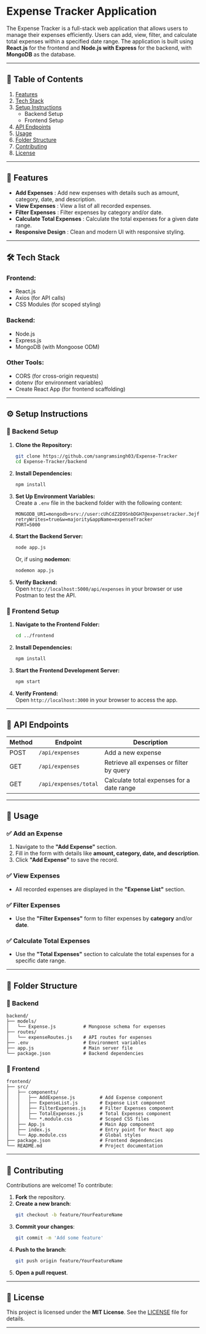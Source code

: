 # Expense Tracker Application

The Expense Tracker is a full-stack web application that allows users to manage their expenses efficiently. Users can add, view, filter, and calculate total expenses within a specified date range. The application is built using **React.js** for the frontend and **Node.js with Express** for the backend, with **MongoDB** as the database.

---

## 📌 Table of Contents
1. [Features](#features)
2. [Tech Stack](#tech-stack)
3. [Setup Instructions](#setup-instructions)
   - Backend Setup
   - Frontend Setup
4. [API Endpoints](#api-endpoints)
5. [Usage](#usage)
6. [Folder Structure](#folder-structure)
7. [Contributing](#contributing)
8. [License](#license)

---

## 🚀 Features
- **Add Expenses** : Add new expenses with details such as amount, category, date, and description.
- **View Expenses** : View a list of all recorded expenses.
- **Filter Expenses** : Filter expenses by category and/or date.
- **Calculate Total Expenses** : Calculate the total expenses for a given date range.
- **Responsive Design** : Clean and modern UI with responsive styling.

---

## 🛠 Tech Stack

### Frontend:
- React.js  
- Axios (for API calls)  
- CSS Modules (for scoped styling)

### Backend:
- Node.js  
- Express.js  
- MongoDB (with Mongoose ODM)

### Other Tools:
- CORS (for cross-origin requests)  
- dotenv (for environment variables)  
- Create React App (for frontend scaffolding)

---

## ⚙️ Setup Instructions

### 🔹 Backend Setup
1. **Clone the Repository:**
   ```bash
   git clone https://github.com/sangramsingh03/Expense-Tracker
   cd Expense-Tracker/backend
   ```

2. **Install Dependencies:**
   ```bash
   npm install
   ```

3. **Set Up Environment Variables:**  
   Create a `.env` file in the backend folder with the following content:
   ```env
   MONGODB_URI=mongodb+srv://user:cUhCdZ2D9SnbDGH7@expensetracker.3ejfd.mongodb.net/?retryWrites=true&w=majority&appName=expenseTracker
   PORT=5000
   ```

4. **Start the Backend Server:**
   ```bash
   node app.js
   ```
   Or, if using **nodemon**:
   ```bash
   nodemon app.js
   ```

5. **Verify Backend:**  
   Open `http://localhost:5000/api/expenses` in your browser or use Postman to test the API.

### 🔹 Frontend Setup
1. **Navigate to the Frontend Folder:**
   ```bash
   cd ../frontend
   ```

2. **Install Dependencies:**
   ```bash
   npm install
   ```

3. **Start the Frontend Development Server:**
   ```bash
   npm start
   ```

4. **Verify Frontend:**  
   Open `http://localhost:3000` in your browser to access the app.

---

## 📡 API Endpoints

| Method | Endpoint            | Description                           |
|--------|---------------------|---------------------------------------|
| POST   | `/api/expenses`     | Add a new expense                    |
| GET    | `/api/expenses`     | Retrieve all expenses or filter by query |
| GET    | `/api/expenses/total` | Calculate total expenses for a date range |

---

## 📌 Usage

### ✅ Add an Expense
1. Navigate to the **"Add Expense"** section.
2. Fill in the form with details like **amount, category, date, and description**.
3. Click **"Add Expense"** to save the record.

### ✅ View Expenses
- All recorded expenses are displayed in the **"Expense List"** section.

### ✅ Filter Expenses
- Use the **"Filter Expenses"** form to filter expenses by **category** and/or **date**.

### ✅ Calculate Total Expenses
- Use the **"Total Expenses"** section to calculate the total expenses for a specific date range.

---

## 📂 Folder Structure

### 🔹 Backend
```
backend/
├── models/
│   └── Expense.js          # Mongoose schema for expenses
├── routes/
│   └── expenseRoutes.js    # API routes for expenses
├── .env                    # Environment variables
├── app.js                  # Main server file
└── package.json            # Backend dependencies
```

### 🔹 Frontend
```
frontend/
├── src/
│   ├── components/
│   │   ├── AddExpense.js         # Add Expense component
│   │   ├── ExpenseList.js        # Expense List component
│   │   ├── FilterExpenses.js     # Filter Expenses component
│   │   ├── TotalExpenses.js      # Total Expenses component
│   │   └── *.module.css          # Scoped CSS files
│   ├── App.js                    # Main App component
│   ├── index.js                  # Entry point for React app
│   └── App.module.css            # Global styles
├── package.json                  # Frontend dependencies
└── README.md                     # Project documentation
```

---

## 🤝 Contributing

Contributions are welcome! To contribute:
1. **Fork** the repository.
2. **Create a new branch**:  
   ```bash
   git checkout -b feature/YourFeatureName
   ```
3. **Commit your changes**:  
   ```bash
   git commit -m 'Add some feature'
   ```
4. **Push to the branch**:  
   ```bash
   git push origin feature/YourFeatureName
   ```
5. **Open a pull request**.

---

## 📜 License
This project is licensed under the **MIT License**. See the [LICENSE](LICENSE) file for details.

---
